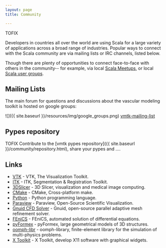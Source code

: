 ```yaml
---
layout: page
title: Community

---
```


TOFIX

Developers in countries all over the world are using Scala for a large variety of applications across a broad range of industries. Popular ways to connect with the Scala community are via mailing lists or IRC channels, listed below.

Though there are plenty of opportunities to connect face-to-face with others in the community-- for example, via local [Scala Meetups](http://scala.meetup.com/), or local [Scala user groups](http://www.scala-tribes.org).


## Mailing Lists

The main forum for questions and discussions about the vascular modeling toolkit is hosted on google groups:

![]({{ site.baseurl }}/resources/img/google_groups.png)
[vmtk-mailing-list](https://groups.google.com/forum/#!forum/vmtk-users)
 
 
## Pypes repository

TOFIX
Contribute to the [vmtk pypes repository]({{ site.baseurl }}/community/repository.html), share your pypes and ....

## Links

* [VTK](http://www.vtk.org) - VTK, The Visualization Toolkit.
* [ITK](http://www.itk.org) - ITK, Segmentation & Registration Toolkit.
* [3DSlicer](http://www.slicer.org) - 3D Slicer, visualization and medical image computing.
* [CMake](http://www.cmake.org) - CMake, Cross-platform make.
* [Python](http://www.python.org) - Python programming language.
* [Paraview](http://www.paraview.org) - Paraview, Open-Source Scientific Visualization.
* [Gnuid CFD Solver](http://github.com/lorbot/Gnuid) - Gnuid, open-source parallel adaptive mesh refinement solver.
* [FEniCS](http://www.fenicsproject.org) - FEniCS, automated solution of differential equations.
* [pyFormex](http://savannah.nongnu.org/projects/pyformex/) - pyFormex, large geometrical models of 3D structures.
* [oomph-libr](http://oomph-lib.maths.man.ac.uk/doc/html/index.html) - oomph-library, finite-element library for the simulation of multi-physics problems.
* [X Toolkit](http://goxtk.com) -  X Toolkit, develop X11 software with graphical widgets.